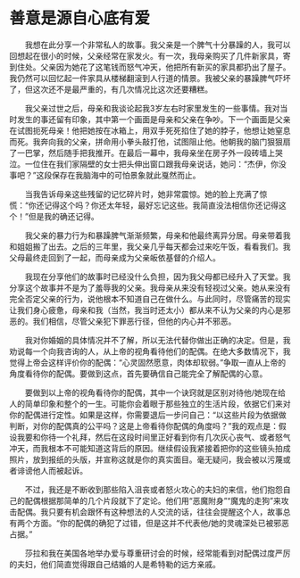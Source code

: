 # 善意是源自心底有爱


　　我想在此分享一个非常私人的故事。我父亲是一个脾气十分暴躁的人，我可以回想起在很小的时候，父亲经常在家发火。有一次，我母亲购买了几件新家具，寄到住处。父亲因为她花了这笔钱而怒气冲天，他把所有新买的家具都扔出了屋子。我仍然可以回忆起一件家具从楼梯翻滚到人行道的情景。我被父亲的暴躁脾气吓坏了，但这次还不是最严重的，有几次情况比这次还要糟糕。

　　我父亲过世之后，母亲和我谈论起我3岁左右时家里发生的一些事情。我对当时发生的事还留有印象，其中第一个画面是母亲和父亲在争吵。下一个画面是父亲在试图扼死母亲！他把她按在冰箱上，用双手死死掐住了她的脖子，他想让她窒息而死。我奔向我的父亲，拼命用小拳头敲打他，试图阻止他。他朝我的脑门狠狠扇了一巴掌，然后随手把我推开。在最后一幕中，我母亲坐在房子外一段砖墙上哭泣。一位住在我们家隔壁的女士把头伸出窗口跟我母亲说话，她问：“杰伊，你没事吧？”这段保存在我脑海中的可怕景象就此戛然而止。

　　当我告诉母亲这些残留的记忆碎片时，她非常震惊。她的脸上充满了惊慌：“你还记得这个吗？你还太年轻，最好忘记这些。我简直没法相信你还记得这个！”但是我的确还记得。

　　我父亲的暴力行为和暴躁脾气渐渐频繁，母亲和他最终离异分居。母亲带着我和姐姐搬了出去。之后的三年里，我父亲几乎每天都会过来吃午饭，看看我们。我父母最终走回到了一起，而母亲成为父亲皈依基督的介绍人。

　　我现在分享他们的故事时已经没什么负担，因为我父母都已经升入了天堂。我分享这个故事并不是为了羞辱我的父亲。我母亲从来没有轻视过父亲。她从来没有完全否定父亲的行为，说他根本不知道自己在做什么。与此同时，尽管痛苦的现实让我们身心疲惫，母亲和我（当然，我当时还太小）都从来不认为父亲的内心是邪恶的。我们相信，尽管父亲犯下罪恶行径，但他的内心并不邪恶。

　　我对你婚姻的具体情况并不了解，所以无法代替你做出正确的决定。但是，我劝说每一个向我咨询的人，从上帝的视角看待他们的配偶。在绝大多数情况下，我觉得上帝会这样评价你的配偶：“心灵固然愿意，肉体却软弱。”争取一直从上帝的角度看待你的配偶。要做到这点，首先要确信自己能完全了解配偶的心意。

　　要做到以上帝的视角看待你的配偶，其中一个诀窍就是区别对待他/她现在给人的简单印象和整个的一生。可能你会着眼于那些独立的生活片段，依据它们来对你的配偶进行定性。如果是这样，你需要退后一步问自己：“以这些片段为依据做判断，对你的配偶真的公平吗？这是上帝看待你配偶的角度吗？”我的观点是：假设我要和你待一个礼拜，然后在这段时间里正好看到你有几次灰心丧气、或者怒气冲天，而我根本不可能知道这背后的原因。继续假设我紧接着把你的这些镜头拍成照片，放到报纸的头版，并宣称这就是你的真实面目。毫无疑问，我会被以污蔑或者诽谤他人而被起诉。

　　不过，我还是不断收到那些陷入沮丧或者怒火攻心的夫妇的来信，他们抱怨自己的配偶根据那简单的几个片段就下了定论。他们用“恶魔附身”“魔鬼的走狗”来攻击配偶。我只要有机会跟怀有这种想法的人交流的话，往往会提醒这个人，故事总有两个方面。“你的配偶的确犯了过错，但是这并不代表他/她的灵魂深处已被邪恶占据。”

　　莎拉和我在美国各地举办爱与尊重研讨会的时候，经常能看到对配偶过度严厉的夫妇，他们简直觉得跟自己结婚的人是希特勒的远方亲戚。